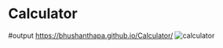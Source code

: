 # Calculator
#output
https://bhushanthapa.github.io/Calculator/
![calculator](https://user-images.githubusercontent.com/95372432/170437473-c613ea56-eb3c-4236-9277-671f38f6c65a.PNG)
